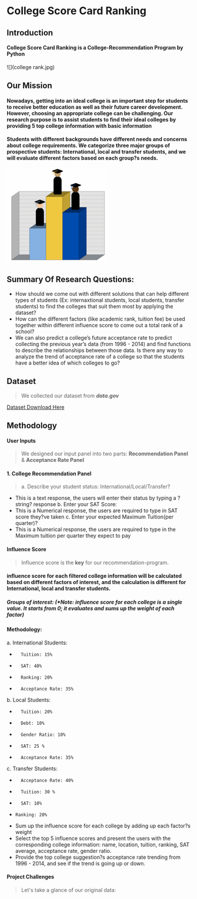 # College Score Card Ranking 
## **Introduction**
#### College Score Card Ranking is a College-Recommendation Program by Python

![](college rank.jpg)

## Our Mission 

####  Nowadays, getting into an ideal college is an important step for students to receive better education as well as their future career development. However, choosing an appropriate college can be challenging. Our research purpose is to assist students to find their ideal colleges by providing 5 top college information with basic information
####  Students with different backgrounds have different needs and concerns about college requirements. We categorize three major groups of prospective students: International, local and transfer students, and we will evaluate different factors based on each group?s needs.
![](1.gif)

## Summary Of Research Questions:
- How should we come out with different solutions that can help different types of students (Ex: internaxtional students, local students, transfer students) to find the colleges that suit them most by applying the dataset?
- How can the different factors (like academic rank, tuition fee) be used together within different influence score to come out a total rank of a school?
- We can also predict a college’s future acceptance rate to predict collecting the previous year’s data (from 1996 - 2014) and find functions to describe the relationships between those data. Is there any way to analyze the trend of acceptance rate of a college so that the students have a better idea of which colleges to go?


## Dataset
> We collected our dataset from **_data.gov_**

[Dataset Download Here](https://catalog.data.gov/dataset/college-scorecard/resource/b8f3d10b-0974-40db-b5fa-3c87ecae516b)
 
## Methodology

#### **User Inputs**
> We designed our input panel into two parts: **Recommendation Panel** & **Acceptance Rate Panel** 


#### 1. College Recommendation Panel

> a. Describe your student status: International/Local/Transfer?
- This is a text response, the users will enter their status by
typing a ?string? response 
b. Enter your SAT Score:
- This is a Numerical response, the users are required to type in SAT score they?ve taken
c. Enter your expected Maximum Tuition(per quarter)?
- This is a Numerical response, the users are required to type in
the Maximum tuition per quarter they expect to pay

#### **Influence Score**
> Influence score is the **key** for our recommendation-program. 

#### influence score for each filtered college information will be calculated based on different factors of interest, and the calculation is different for International, local and transfer students.

##### Groups of interest: (*Note: influence score for each college is a single value. It starts from 0; it evaluates and sums up the weight of each factor)


#### Methodology:

a.	International Students:
-   	Tuition: 15% 
-   	SAT: 40%
-   	Ranking: 20%
-   	Acceptance Rate: 35%

b.	Local Students:
-   	Tuition: 20%
-   	Debt: 10%
-   	Gender Ratio: 10%
-   	SAT: 25 %
-   	Acceptance Rate: 35%

c.	Transfer Students:
-   	Acceptance Rate: 40%
-   	Tuition: 30 %
-   	SAT: 10%
-     Ranking: 20%


- Sum up the influence score for each college by adding up each factor?s weight
- Select the top 5 influence scores and present the users with the corresponding college information: name, location, tuition, ranking, SAT average, acceptance rate, gender ratio.
- Provide the top college suggestion?s acceptance rate trending from 1996 - 2014, and see if the trend is going up or down.



#### Project Challenges
> Let's take a glance of our original data:


